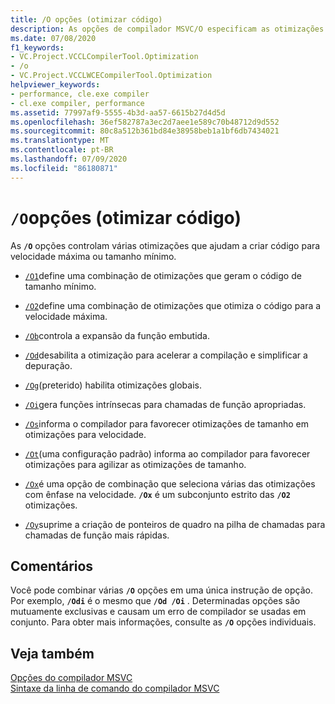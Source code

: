 ```yaml
---
title: /O opções (otimizar código)
description: As opções de compilador MSVC/O especificam as otimizações do compilador a serem usadas.
ms.date: 07/08/2020
f1_keywords:
- VC.Project.VCCLCompilerTool.Optimization
- /o
- VC.Project.VCCLWCECompilerTool.Optimization
helpviewer_keywords:
- performance, cle.exe compiler
- cl.exe compiler, performance
ms.assetid: 77997af9-5555-4b3d-aa57-6615b27d4d5d
ms.openlocfilehash: 36ef582787a3ec2d7aee1e589c70b48712d9d552
ms.sourcegitcommit: 80c8a512b361bd84e38958beb1a1bf6db7434021
ms.translationtype: MT
ms.contentlocale: pt-BR
ms.lasthandoff: 07/09/2020
ms.locfileid: "86180871"
---
```

# <a name="o-options-optimize-code"></a>`/O`opções (otimizar código)

As **`/O`** opções controlam várias otimizações que ajudam a criar código para velocidade máxima ou tamanho mínimo.

- [`/O1`](o1-o2-minimize-size-maximize-speed.md)define uma combinação de otimizações que geram o código de tamanho mínimo.

- [`/O2`](o1-o2-minimize-size-maximize-speed.md)define uma combinação de otimizações que otimiza o código para a velocidade máxima.

- [`/Ob`](ob-inline-function-expansion.md)controla a expansão da função embutida.

- [`/Od`](od-disable-debug.md)desabilita a otimização para acelerar a compilação e simplificar a depuração.

- [`/Og`](og-global-optimizations.md)(preterido) habilita otimizações globais.

- [`/Oi`](oi-generate-intrinsic-functions.md)gera funções intrínsecas para chamadas de função apropriadas.

- [`/Os`](os-ot-favor-small-code-favor-fast-code.md)informa o compilador para favorecer otimizações de tamanho em otimizações para velocidade.

- [`/Ot`](os-ot-favor-small-code-favor-fast-code.md)(uma configuração padrão) informa ao compilador para favorecer otimizações para agilizar as otimizações de tamanho.

- [`/Ox`](ox-full-optimization.md)é uma opção de combinação que seleciona várias das otimizações com ênfase na velocidade. **`/Ox`** é um subconjunto estrito das **`/O2`** otimizações.

- [`/Oy`](oy-frame-pointer-omission.md)suprime a criação de ponteiros de quadro na pilha de chamadas para chamadas de função mais rápidas.

## <a name="remarks"></a>Comentários

Você pode combinar várias **`/O`** opções em uma única instrução de opção. Por exemplo, **`/Odi`** é o mesmo que **`/Od /Oi`** . Determinadas opções são mutuamente exclusivas e causam um erro de compilador se usadas em conjunto. Para obter mais informações, consulte as **`/O`** opções individuais.

## <a name="see-also"></a>Veja também

[Opções do compilador MSVC](compiler-options.md)<br/>
[Sintaxe da linha de comando do compilador MSVC](compiler-command-line-syntax.md)
